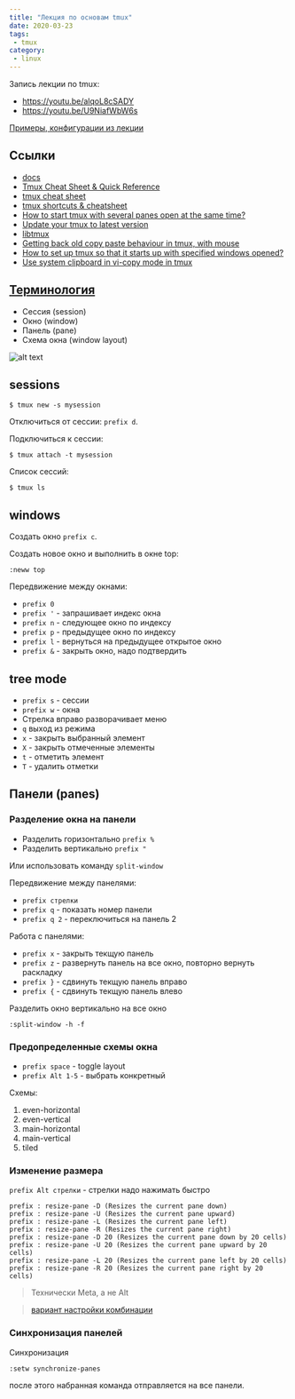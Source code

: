 ```yaml
---
title: "Лекция по основам tmux"
date: 2020-03-23
tags:
 - tmux
category:
 - linux
---
```


Запись лекции по tmux:

* https://youtu.be/alqoL8cSADY
* https://youtu.be/U9NiafWbW6s

[Примеры, конфигурации из лекции](https://github.com/pyneng/pyneng-bonus-lectures/tree/master/examples/03_tmux)


## Ссылки

* [docs](https://github.com/tmux/tmux/wiki/Getting-Started)
* [Tmux Cheat Sheet & Quick Reference](http://tmuxcheatsheet.com/)
* [tmux cheat sheet](https://gist.github.com/andreyvit/2921703)
* [tmux shortcuts & cheatsheet](https://gist.github.com/MohamedAlaa/2961058)
* [How to start tmux with several panes open at the same time?](https://askubuntu.com/a/832465)
* [Update your tmux to latest version](http://witkowskibartosz.com/blog/update-your-tmux-to-latest-version.html)
* [libtmux](https://github.com/tmux-python/libtmux)
* [Getting back old copy paste behaviour in tmux, with mouse](https://stackoverflow.com/questions/17445100/getting-back-old-copy-paste-behaviour-in-tmux-with-mouse)
* [How to set up tmux so that it starts up with specified windows opened?](https://stackoverflow.com/questions/5609192/how-to-set-up-tmux-so-that-it-starts-up-with-specified-windows-opened)
* [Use system clipboard in vi-copy mode in tmux](https://unix.stackexchange.com/questions/131011/use-system-clipboard-in-vi-copy-mode-in-tmux)


## [Терминология](https://github.com/tmux/tmux/wiki/Getting-Started#summary-of-terms)

* Сессия (session)
* Окно (window)
* Панель (pane)
* Схема окна (window layout)


![alt text](https://raw.githubusercontent.com/wiki/tmux/tmux/images/tmux_pane_diagram.png)


## sessions

```
$ tmux new -s mysession
```

Отключиться от сессии: `prefix d`.

Подключиться к сессии:
```
$ tmux attach -t mysession
```

Список сессий:
```
$ tmux ls
```

## windows

Создать окно `prefix c`.

Создать новое окно и выполнить в окне top:
```
:neww top
```

Передвижение между окнами:

* `prefix 0`
* `prefix '` - запрашивает индекс окна
* `prefix n` - следующее окно по индексу
* `prefix p` - предыдущее окно по индексу
* `prefix l` - вернуться на предыдущее открытое окно
* `prefix &` - закрыть окно, надо подтвердить

## tree mode

* `prefix s` - сессии
* `prefix w` - окна
* Стрелка вправо разворачивает меню 
* `q` выход из режима
* `x` - закрыть выбранный элемент
* `X` - закрыть отмеченные элементы
* `t` - отметить элемент
* `T` - удалить отметки

## Панели (panes)

### Разделение окна на панели

* Разделить горизонтально `prefix %`
* Разделить вертикально `prefix "`

Или использовать команду `split-window`

Передвижение между панелями:

* `prefix стрелки`
* `prefix q` - показать номер панели
* `prefix q 2` - переключиться на панель 2

Работа с панелями:

* `prefix x` - закрыть текщую панель
* `prefix z` - развернуть панель на все окно, повторно вернуть раскладку
* `prefix }` - сдвинуть текщую панель вправо
* `prefix {` - сдвинуть текщую панель влево


Разделить окно вертикально на все окно
```
:split-window -h -f
```

### Предопределенные схемы окна

* `prefix space` - toggle layout
* `prefix Alt 1-5` - выбрать конкретный

Схемы:

1. even-horizontal
2. even-vertical
3. main-horizontal
4. main-vertical
5. tiled

### Изменение размера

`prefix Alt стрелки` - стрелки надо нажимать быстро

```
prefix : resize-pane -D (Resizes the current pane down)
prefix : resize-pane -U (Resizes the current pane upward)
prefix : resize-pane -L (Resizes the current pane left)
prefix : resize-pane -R (Resizes the current pane right)
prefix : resize-pane -D 20 (Resizes the current pane down by 20 cells)
prefix : resize-pane -U 20 (Resizes the current pane upward by 20 cells)
prefix : resize-pane -L 20 (Resizes the current pane left by 20 cells)
prefix : resize-pane -R 20 (Resizes the current pane right by 20 cells)
```

> Технически Meta, а не Alt

> [вариант настройки комбинации](https://superuser.com/a/863413)

### Синхронизация панелей

Синхронизация
```
:setw synchronize-panes
```

после этого набранная команда отправляется на все панели.


